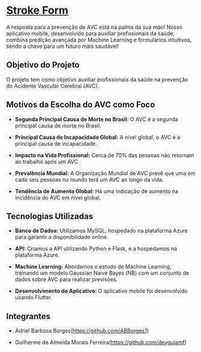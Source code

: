 # [Stroke Form](https://www.youtube.com/watch?v=To4EHDfwbc8)

A resposta para a prevenção de AVC está na palma da sua mão! Nosso aplicativo mobile, desenvolvido para auxiliar profissionais da saúde, combina predição avançada por Machine Learning e formulários intuitivos, sendo a chave para um futuro mais saudável!

## Objetivo do Projeto

O projeto tem como objetivo auxiliar profissionais da saúde na prevenção do Acidente Vascular Cerebral (AVC).

## Motivos da Escolha do AVC como Foco

- **Segunda Principal Causa de Morte no Brasil:**
  O AVC é a segunda principal causa de morte no Brasil.

- **Principal Causa de Incapacidade Global:**
  A nível global, o AVC é a principal causa de incapacidade.

- **Impacto na Vida Profissional:**
  Cerca de 70% das pessoas não retornam ao trabalho após um AVC.

- **Prevalência Mundial:**
  A Organização Mundial de AVC prevê que uma em cada seis pessoas no mundo terá um AVC ao longo da vida.

- **Tendência de Aumento Global:**
  Há uma indicação de aumento na incidência do AVC em nível global.

## Tecnologias Utilizadas

- **Banco de Dados:**
  Utilizamos MySQL, hospedado na plataforma Azure para garantir a disponibilidade online.

- **API:**
  Criamos a API utilizando Python e Flask, e a hospedamos na plataforma Azure.

- **Machine Learning:**
  Abordamos o estudo de Machine Learning, treinando um modelo Gaussian Naive Bayes (NB) com um conjunto de dados sobre AVC para realizar previsões.

- **Desenvolvimento do Aplicativo:**
  O aplicativo mobile foi desenvolvido usando Flutter.

## Integrantes
- Adriel Barbosa Borges(https://github.com/ABBorges1)

- Guilherme de Almeida Morais Ferreira(https://github.com/devguiamf)
